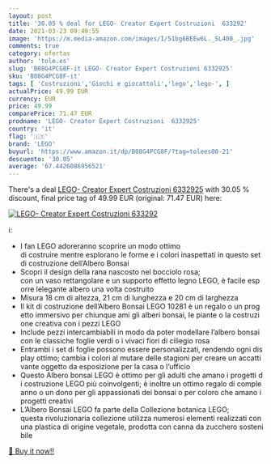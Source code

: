 ```yaml
---
layout: post
title: '30.05 % deal for LEGO- Creator Expert Costruzioni  633292'
date: 2021-03-23 09:49:55
image: 'https://m.media-amazon.com/images/I/51bg6BEEw6L._SL400_.jpg'
comments: true
category: ofertas
author: 'tole.es'
slug: 'B08G4PCG8F-it LEGO- Creator Expert Costruzioni 6332925'
sku: 'B08G4PCG8F-it'
tags: [ 'Costruzioni','Giochi e giocattoli','lego','lego-', ]
actualPrice: 49.99 EUR
currency: EUR
price: 49.99
comparePrice: 71.47 EUR
prodname: 'LEGO- Creator Expert Costruzioni  6332925'
country: 'it'
flag: '🇮🇹'
brand: 'LEGO'
buyurl: 'https://www.amazon.it/dp/B08G4PCG8F/?tag=tolees00-21'
descuento: '30.05'
average: '67.4426086956521'
---
```


There's a deal [LEGO- Creator Expert Costruzioni  6332925](https://www.amazon.it/dp/B08G4PCG8F/?tag=tolees00-21)  with  30.05 % discount, final price tag of  49.99 EUR (original: 71.47 EUR) here:

[![LEGO- Creator Expert Costruzioni  633292](https://m.media-amazon.com/images/I/51bg6BEEw6L._SL400_.jpg)](https://www.amazon.it/dp/B08G4PCG8F/?tag=tolees00-21)

ℹ️:

- I fan LEGO adoreranno scoprire un modo ottimo di costruire mentre esplorano le forme e i colori inaspettati in questo set di costruzione dell’Albero Bonsai
- Scopri il design della rana nascosto nel bocciolo rosa; con un vaso rettangolare e un supporto effetto legno LEGO, è facile esporre lelegante albero una volta costruito
- Misura 18 cm di altezza, 21 cm di lunghezza e 20 cm di larghezza
- Il kit di costruzione dell’Albero Bonsai LEGO 10281 è un regalo o un progetto immersivo per chiunque ami gli alberi bonsai, le piante o la costruzione creativa con i pezzi LEGO
- Include pezzi intercambiabili in modo da poter modellare l’albero bonsai con le classiche foglie verdi o i vivaci fiori di ciliegio rosa
- Entrambi i set di foglie possono essere personalizzati, rendendo ogni display ottimo; cambia i colori al mutare delle stagioni per creare un accattivante oggetto da esposizione per la casa o l’ufficio
- Questo Albero bonsai LEGO è ottimo per gli adulti che amano i progetti di costruzione LEGO più coinvolgenti; è inoltre un ottimo regalo di compleanno o un dono per gli appassionati dei bonsai o per coloro che amano i progetti creativi
- L’Albero Bonsai LEGO fa parte della Collezione botanica LEGO; questa rivoluzionaria collezione utilizza numerosi elementi realizzati con una plastica di origine vegetale, prodotta con canna da zucchero sostenibile

[🛒 Buy it now!!](https://www.amazon.it/dp/B08G4PCG8F/?tag=tolees00-21)
